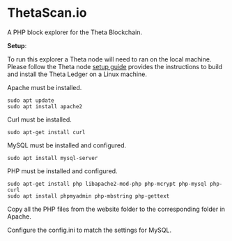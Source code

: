 # ThetaScan.io

A PHP block explorer for the Theta Blockchain.

**Setup**: 

To run this explorer a Theta node will need to ran on the local machine.  Please follow the Theta node [setup guide](https://github.com/thetatoken/theta-mainnet-integration-guide/blob/master/docs/setup.md#setup) provides the instructions to build and install the Theta Ledger on a Linux machine.


Apache must be installed.

```
sudo apt update
sudo apt install apache2
```

Curl must be installed.

```
sudo apt-get install curl
```

MySQL must be installed and configured.

```
sudo apt install mysql-server
```

PHP must be installed and configured.

```
sudo apt-get install php libapache2-mod-php php-mcrypt php-mysql php-curl
sudo apt install phpmyadmin php-mbstring php-gettext
```

Copy all the PHP files from the website folder to the corresponding folder in Apache.

Configure the config.ini to match the settings for MySQL.


